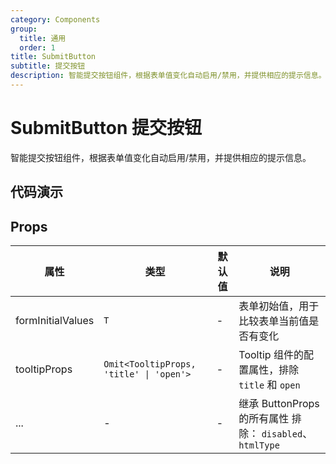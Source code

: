 ```yaml
---
category: Components
group:
  title: 通用
  order: 1
title: SubmitButton
subtitle: 提交按钮
description: 智能提交按钮组件，根据表单值变化自动启用/禁用，并提供相应的提示信息。
---
```


# SubmitButton 提交按钮

智能提交按钮组件，根据表单值变化自动启用/禁用，并提供相应的提示信息。

## 代码演示

<code src="./demo/basic.tsx"></code>

## Props

| 属性              | 类型                                    | 默认值 | 说明                                                      |
| ----------------- | --------------------------------------- | ------ | --------------------------------------------------------- |
| formInitialValues | `T`                                     | -      | 表单初始值，用于比较表单当前值是否有变化                  |
| tooltipProps      | `Omit<TooltipProps, 'title' \| 'open'>` | -      | Tooltip 组件的配置属性，排除 `title` 和 `open`            |
| ...               | -                                       | -      | 继承 ButtonProps 的所有属性 排除： `disabled`、`htmlType` |

